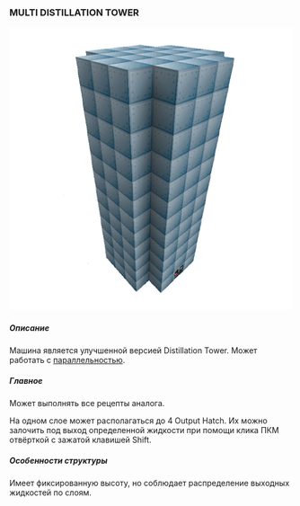 ### MULTI DISTILLATION TOWER

![LOGO](media/gregtech/MDT.png)

##### Описание

Машина является улучшенной версией Distillation Tower. Может работать с [параллельностью](#/mechanics#parallelism).

##### Главное

Может выполнять все рецепты аналога.

На одном слое может располагаться до 4 Output Hatch. Их можно залочить под выход определенной жидкости при помощи клика ПКМ отвёрткой с зажатой клавишей Shift.

##### Особенности структуры

Имеет фиксированную высоту, но соблюдает распределение выходных жидкостей по слоям.
